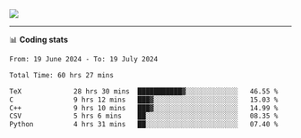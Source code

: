 <picture>
  <source
  srcset="https://github-readme-stats.vercel.app/api?username=sant0s12&show_icons=true&theme=dark"
  media="(prefers-color-scheme: dark)"
  />
  <source
  srcset="https://github-readme-stats.vercel.app/api?username=sant0s12&show_icons=true"
  media="(prefers-color-scheme: light)"
  />
  <img src="https://github-readme-stats.vercel.app/api?username=sant0s12&show_icons=true" />
</picture>

---

📊 **Coding stats**

<!--START_SECTION:waka-->

```txt
From: 19 June 2024 - To: 19 July 2024

Total Time: 60 hrs 27 mins

TeX             28 hrs 30 mins  ███████████▓░░░░░░░░░░░░░   46.55 %
C               9 hrs 12 mins   ███▓░░░░░░░░░░░░░░░░░░░░░   15.03 %
C++             9 hrs 10 mins   ███▓░░░░░░░░░░░░░░░░░░░░░   14.99 %
CSV             5 hrs 6 mins    ██░░░░░░░░░░░░░░░░░░░░░░░   08.35 %
Python          4 hrs 31 mins   ██░░░░░░░░░░░░░░░░░░░░░░░   07.40 %
```

<!--END_SECTION:waka-->
